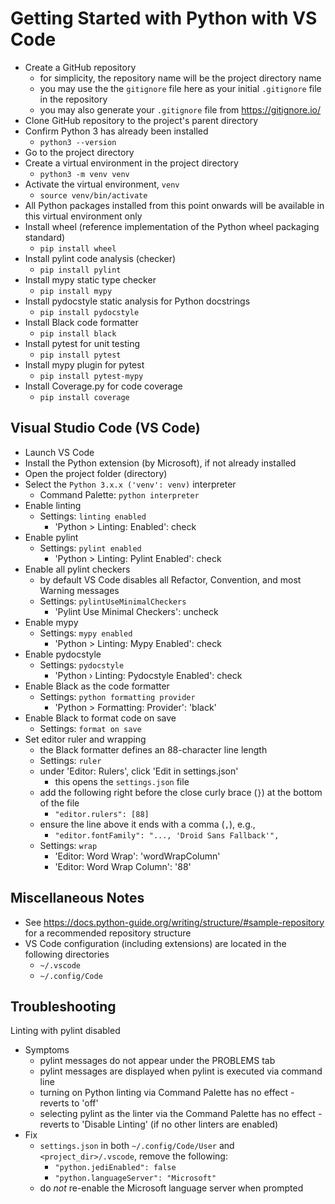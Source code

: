 # Getting Started with Python with VS Code

- Create a GitHub repository
  - for simplicity, the repository name will be the project directory name
  - you may use the the `gitignore` file here as your initial `.gitignore` file in the repository
  - you may also generate your `.gitignore` file from <https://gitignore.io/>
- Clone GitHub repository to the project's parent directory
- Confirm Python 3 has already been installed
  - `python3 --version`
- Go to the project directory
- Create a virtual environment in the project directory
  - `python3 -m venv venv`
- Activate the virtual environment, `venv`
  - `source venv/bin/activate`
- All Python packages installed from this point onwards will be available in this virtual environment only
- Install wheel (reference implementation of the Python wheel packaging standard)
  - `pip install wheel`
- Install pylint code analysis (checker)
  - `pip install pylint`
- Install mypy static type checker
  - `pip install mypy`
- Install pydocstyle static analysis for Python docstrings
  - `pip install pydocstyle`
- Install Black code formatter
  - `pip install black`
- Install pytest for unit testing
  - `pip install pytest`
- Install mypy plugin for pytest
  - `pip install pytest-mypy`
- Install Coverage.py for code coverage
  - `pip install coverage`

## Visual Studio Code (VS Code)

- Launch VS Code
- Install the Python extension (by Microsoft), if not already installed
- Open the project folder (directory)
- Select the `Python 3.x.x ('venv': venv)` interpreter
  - Command Palette: `python interpreter`
- Enable linting
  - Settings: `linting enabled`
    - 'Python > Linting: Enabled': check
- Enable pylint
  - Settings: `pylint enabled`
    - 'Python > Linting: Pylint Enabled': check
- Enable all pylint checkers
  - by default VS Code disables all Refactor, Convention, and most Warning messages
  - Settings: `pylintUseMinimalCheckers`
    - 'Pylint Use Minimal Checkers': uncheck
- Enable mypy
  - Settings: `mypy enabled`
    - 'Python > Linting: Mypy Enabled': check
- Enable pydocstyle
  - Settings: `pydocstyle`
    - 'Python › Linting: Pydocstyle Enabled': check
- Enable Black as the code formatter
  - Settings: `python formatting provider`
    - 'Python > Formatting: Provider': 'black'
- Enable Black to format code on save
  - Settings: `format on save`
- Set editor ruler and wrapping
  - the Black formatter defines an 88-character line length
  - Settings: `ruler`
  - under 'Editor: Rulers', click 'Edit in settings.json'
    - this opens the `settings.json` file
  - add the following right before the close curly brace (`}`) at the bottom of the file
    - `"editor.rulers": [88]`
  - ensure the line above it ends with a comma (`,`), e.g.,
    - `"editor.fontFamily": "..., 'Droid Sans Fallback'",`
  - Settings: `wrap`
    - 'Editor: Word Wrap': 'wordWrapColumn'
    - 'Editor: Word Wrap Column': '88'

## Miscellaneous Notes

- See https://docs.python-guide.org/writing/structure/#sample-repository for a recommended repository structure
- VS Code configuration (including extensions) are located in the following directories
  - `~/.vscode`
  - `~/.config/Code`

## Troubleshooting

Linting with pylint disabled

- Symptoms
  - pylint messages do not appear under the PROBLEMS tab
  - pylint messages are displayed when pylint is executed via command line
  - turning on Python linting via Command Palette has no effect - reverts to 'off'
  - selecting pylint as the linter via the Command Palette has no effect - reverts to 'Disable Linting' (if no other linters are enabled)
- Fix
  - `settings.json` in both `~/.config/Code/User` and `<project_dir>/.vscode`, remove the following:
    - `"python.jediEnabled": false`
    - `"python.languageServer": "Microsoft"`
  - do _not_ re-enable the Microsoft language server when prompted
